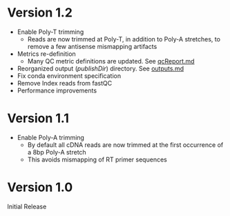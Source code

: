 # Version 1.2
* Enable Poly-T trimming
	- Reads are now trimmed at Poly-T, in addition to Poly-A stretches, to remove a few antisense mismapping artifacts
* Metrics re-definition
	- Many QC metric definitions are updated. See [qcReport.md](docs/qcReport.md)
* Reorganized output (*publishDir*) directory. See [outputs.md](docs/outputs.md)
* Fix conda environment specification
* Remove Index reads from fastQC
* Performance improvements

# Version 1.1
* Enable Poly-A trimming
	- By default all cDNA reads are now trimmed at the first occurrence of a 8bp Poly-A stretch
	- This avoids mismapping of RT primer sequences

# Version 1.0
Initial Release
